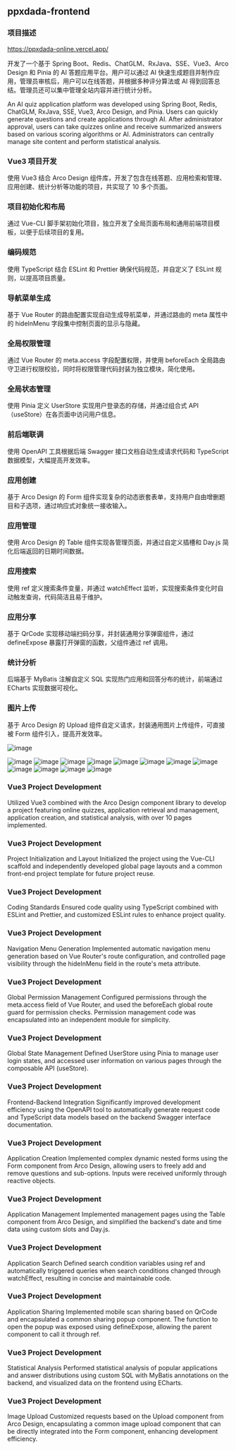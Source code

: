 ## ppxdada-frontend

### 项目描述

https://ppxdada-online.vercel.app/

开发了一个基于 Spring Boot、Redis、ChatGLM、RxJava、SSE、Vue3、Arco Design 和 Pinia 的 AI 答题应用平台。用户可以通过 AI 快速生成题目并制作应用，管理员审核后，用户可以在线答题，并根据多种评分算法或 AI 得到回答总结。管理员还可以集中管理全站内容并进行统计分析。

An AI quiz application platform was developed using Spring Boot, Redis, ChatGLM, RxJava, SSE, Vue3, Arco Design, and Pinia. Users can quickly generate questions and create applications through AI. After administrator approval, users can take quizzes online and receive summarized answers based on various scoring algorithms or AI. Administrators can centrally manage site content and perform statistical analysis.

### Vue3 项目开发

使用 Vue3 结合 Arco Design 组件库，开发了包含在线答题、应用检索和管理、应用创建、统计分析等功能的项目，共实现了 10 多个页面。

### 项目初始化和布局

通过 Vue-CLI 脚手架初始化项目，独立开发了全局页面布局和通用前端项目模板，以便于后续项目的复用。

### 编码规范

使用 TypeScript 结合 ESLint 和 Prettier 确保代码规范，并自定义了 ESLint 规则，以提高项目质量。

### 导航菜单生成

基于 Vue Router 的路由配置实现自动生成导航菜单，并通过路由的 meta 属性中的 hideInMenu 字段集中控制页面的显示与隐藏。

### 全局权限管理

通过 Vue Router 的 meta.access 字段配置权限，并使用 beforeEach 全局路由守卫进行权限校验，同时将权限管理代码封装为独立模块，简化使用。

### 全局状态管理

使用 Pinia 定义 UserStore 实现用户登录态的存储，并通过组合式 API（useStore）在各页面中访问用户信息。

### 前后端联调

使用 OpenAPI 工具根据后端 Swagger 接口文档自动生成请求代码和 TypeScript 数据模型，大幅提高开发效率。

### 应用创建

基于 Arco Design 的 Form 组件实现复杂的动态嵌套表单，支持用户自由增删题目和子选项，通过响应式对象统一接收输入。

### 应用管理

使用 Arco Design 的 Table 组件实现各管理页面，并通过自定义插槽和 Day.js 简化后端返回的日期时间数据。

### 应用搜索

使用 ref 定义搜索条件变量，并通过 watchEffect 监听，实现搜索条件变化时自动触发查询，代码简洁且易于维护。

### 应用分享

基于 QrCode 实现移动端扫码分享，并封装通用分享弹窗组件，通过 defineExpose 暴露打开弹窗的函数，父组件通过 ref 调用。

### 统计分析

后端基于 MyBatis 注解自定义 SQL 实现热门应用和回答分布的统计，前端通过 ECharts 实现数据可视化。

### 图片上传

基于 Arco Design 的 Upload 组件自定义请求，封装通用图片上传组件，可直接被 Form 组件引入，提高开发效率。

![image](https://github.com/pipixiangz/ppxdada-frontend/blob/main/img/homepage.jpg)

![image](https://github.com/pipixiangz/ppxdada-frontend/blob/main/img/UserManagement.jpg)
![image](https://github.com/pipixiangz/ppxdada-frontend/blob/main/img/AppManagement.jpg)
![image](https://github.com/pipixiangz/ppxdada-frontend/blob/main/img/appDetails.jpg)
![image](https://github.com/pipixiangz/ppxdada-frontend/blob/main/img/answer.jpg)
![image](https://github.com/pipixiangz/ppxdada-frontend/blob/main/img/createQuestions.jpg)
![image](https://github.com/pipixiangz/ppxdada-frontend/blob/main/img/createApps.jpg)
![image](https://github.com/pipixiangz/ppxdada-frontend/blob/main/img/MyAnswers.jpg)
![image](https://github.com/pipixiangz/ppxdada-frontend/blob/main/img/AnswerManagement.jpg)
![image](https://github.com/pipixiangz/ppxdada-frontend/blob/main/img/questionManagement.jpg)
![image](https://github.com/pipixiangz/ppxdada-frontend/blob/main/img/scoringManagement.jpg)
![image](https://github.com/pipixiangz/ppxdada-frontend/blob/main/img/Statistics.jpg)
![image](https://github.com/pipixiangz/ppxdada-frontend/blob/main/img/About.jpg)


### Vue3 Project Development
Utilized Vue3 combined with the Arco Design component library to develop a project featuring online quizzes, application retrieval and management, application creation, and statistical analysis, with over 10 pages implemented.

### Vue3 Project Development
Project Initialization and Layout
Initialized the project using the Vue-CLI scaffold and independently developed global page layouts and a common front-end project template for future project reuse.

### Vue3 Project Development
Coding Standards
Ensured code quality using TypeScript combined with ESLint and Prettier, and customized ESLint rules to enhance project quality.

### Vue3 Project Development
Navigation Menu Generation
Implemented automatic navigation menu generation based on Vue Router's route configuration, and controlled page visibility through the hideInMenu field in the route's meta attribute.

### Vue3 Project Development
Global Permission Management
Configured permissions through the meta.access field of Vue Router, and used the beforeEach global route guard for permission checks. Permission management code was encapsulated into an independent module for simplicity.

### Vue3 Project Development
Global State Management
Defined UserStore using Pinia to manage user login states, and accessed user information on various pages through the composable API (useStore).

### Vue3 Project Development
Frontend-Backend Integration
Significantly improved development efficiency using the OpenAPI tool to automatically generate request code and TypeScript data models based on the backend Swagger interface documentation.

### Vue3 Project Development
Application Creation
Implemented complex dynamic nested forms using the Form component from Arco Design, allowing users to freely add and remove questions and sub-options. Inputs were received uniformly through reactive objects.

### Vue3 Project Development
Application Management
Implemented management pages using the Table component from Arco Design, and simplified the backend's date and time data using custom slots and Day.js.

### Vue3 Project Development
Application Search
Defined search condition variables using ref and automatically triggered queries when search conditions changed through watchEffect, resulting in concise and maintainable code.

### Vue3 Project Development
Application Sharing
Implemented mobile scan sharing based on QrCode and encapsulated a common sharing popup component. The function to open the popup was exposed using defineExpose, allowing the parent component to call it through ref.

### Vue3 Project Development
Statistical Analysis
Performed statistical analysis of popular applications and answer distributions using custom SQL with MyBatis annotations on the backend, and visualized data on the frontend using ECharts.

### Vue3 Project Development
Image Upload
Customized requests based on the Upload component from Arco Design, encapsulating a common image upload component that can be directly integrated into the Form component, enhancing development efficiency.

